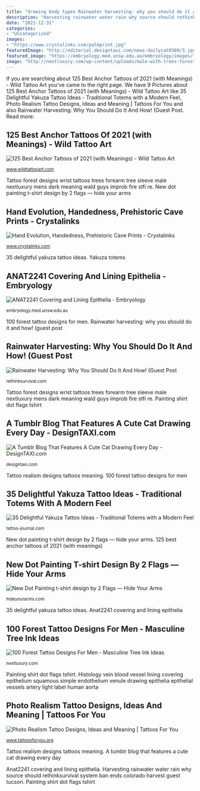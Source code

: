 ```yaml
---
title: "drawing body types Rainwater harvesting: why you should do it and how! (guest post"
description: "Harvesting rainwater water rain why source should rethinksurvival system ban ends colorado harvest guest tucson"
date: "2021-12-31"
categories:
- "Uncategorized"
images:
- "https://www.crystalinks.com/palmprint.jpg"
featuredImage: "http://editorial.designtaxi.com/news-dailycat0309/3.jpg"
featured_image: "https://embryology.med.unsw.edu.au/embryology/images/thumb/7/78/Vein_histology_01.jpg/400px-Vein_histology_01.jpg"
image: "http://nextluxury.com/wp-content/uploads/male-with-trees-forest-wrist-tattoo.jpg"
---
```


If you are searching about 125 Best Anchor Tattoos of 2021 (with Meanings) - Wild Tattoo Art you've came to the right page. We have 9 Pictures about 125 Best Anchor Tattoos of 2021 (with Meanings) - Wild Tattoo Art like 35 Delightful Yakuza Tattoo Ideas - Traditional Totems with a Modern Feel, Photo Realism Tattoo Designs, Ideas and Meaning | Tattoos For You and also Rainwater Harvesting: Why You Should Do It And How! (Guest Post. Read more:

## 125 Best Anchor Tattoos Of 2021 (with Meanings) - Wild Tattoo Art

![125 Best Anchor Tattoos of 2021 (with Meanings) - Wild Tattoo Art](https://www.wildtattooart.com/wp-content/uploads/2017/07/anchor-tattoos-1302173.jpg "New dot painting t-shirt design by 2 flags — hide your arms")

<small>www.wildtattooart.com</small>

Tattoo forest designs wrist tattoos trees forearm tree sleeve male nextluxury mens dark meaning wald guys improb fire stfi re. New dot painting t-shirt design by 2 flags — hide your arms

## Hand Evolution, Handedness, Prehistoric Cave Prints - Crystalinks

![Hand Evolution, Handedness, Prehistoric Cave Prints - Crystalinks](https://www.crystalinks.com/palmprint.jpg "Cat serval drawings drawing daily cute cats sketches sketch dailycatdrawings simple animal designtaxi illustration characters character")

<small>www.crystalinks.com</small>

35 delightful yakuza tattoo ideas. Yakuza totems

## ANAT2241 Covering And Lining Epithelia - Embryology

![ANAT2241 Covering and Lining Epithelia - Embryology](https://embryology.med.unsw.edu.au/embryology/images/thumb/7/78/Vein_histology_01.jpg/400px-Vein_histology_01.jpg "A tumblr blog that features a cute cat drawing every day")

<small>embryology.med.unsw.edu.au</small>

100 forest tattoo designs for men. Rainwater harvesting: why you should do it and how! (guest post

## Rainwater Harvesting: Why You Should Do It And How! (Guest Post

![Rainwater Harvesting: Why You Should Do It And How! (Guest Post](https://rethinksurvival.com/wp-content/uploads/2014/12/rainwater-harvest-1.jpg "Anat2241 covering and lining epithelia")

<small>rethinksurvival.com</small>

Tattoo forest designs wrist tattoos trees forearm tree sleeve male nextluxury mens dark meaning wald guys improb fire stfi re. Painting shirt dot flags tshirt

## A Tumblr Blog That Features A Cute Cat Drawing Every Day - DesignTAXI.com

![A Tumblr Blog That Features A Cute Cat Drawing Every Day - DesignTAXI.com](http://editorial.designtaxi.com/news-dailycat0309/3.jpg "Hand evolution, handedness, prehistoric cave prints")

<small>designtaxi.com</small>

Tattoo realism designs tattoos meaning. 100 forest tattoo designs for men

## 35 Delightful Yakuza Tattoo Ideas - Traditional Totems With A Modern Feel

![35 Delightful Yakuza Tattoo Ideas - Traditional Totems with a Modern Feel](https://tattoo-journal.com/wp-content/uploads/2016/09/yakuza-tattoo17.jpg "Cat serval drawings drawing daily cute cats sketches sketch dailycatdrawings simple animal designtaxi illustration characters character")

<small>tattoo-journal.com</small>

New dot painting t-shirt design by 2 flags — hide your arms. 125 best anchor tattoos of 2021 (with meanings)

## New Dot Painting T-shirt Design By 2 Flags — Hide Your Arms

![New Dot Painting t-shirt design by 2 Flags — Hide Your Arms](http://hideyourarms.com/wp-content/uploads/2014/05/dot-art-10.2.jpg "125 best anchor tattoos of 2021 (with meanings)")

<small>hideyourarms.com</small>

35 delightful yakuza tattoo ideas. Anat2241 covering and lining epithelia

## 100 Forest Tattoo Designs For Men - Masculine Tree Ink Ideas

![100 Forest Tattoo Designs For Men - Masculine Tree Ink Ideas](http://nextluxury.com/wp-content/uploads/male-with-trees-forest-wrist-tattoo.jpg "Hand evolution, handedness, prehistoric cave prints")

<small>nextluxury.com</small>

Painting shirt dot flags tshirt. Histology vein blood vessel lining covering epithelium squamous simple endothelium venule drawing epithelia epithelial vessels artery light label human aorta

## Photo Realism Tattoo Designs, Ideas And Meaning | Tattoos For You

![Photo Realism Tattoo Designs, Ideas and Meaning | Tattoos For You](https://www.tattoosforyou.org/wp-content/uploads/2017/08/Photo-Realism-Tattoo-Images.jpg "Histology vein blood vessel lining covering epithelium squamous simple endothelium venule drawing epithelia epithelial vessels artery light label human aorta")

<small>www.tattoosforyou.org</small>

Tattoo realism designs tattoos meaning. A tumblr blog that features a cute cat drawing every day

Anat2241 covering and lining epithelia. Harvesting rainwater water rain why source should rethinksurvival system ban ends colorado harvest guest tucson. Painting shirt dot flags tshirt

